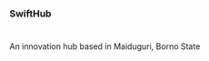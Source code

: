 ### SwiftHub

#

An innovation hub based in Maiduguri, Borno State

#

#


#

#

#

#

#

#

#

#

#
